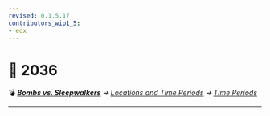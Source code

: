 ```yaml
---
revised: 0.1.5.17
contributors_wip1_5:
- edx
---
```


# 📄 2036

💣 ***[Bombs vs. Sleepwalkers][home]** ➔ [Locations and Time Periods][locations] ➔ [Time Periods][timeperiods]*

****

[home]: /README.md
[locations]: /locations/readme.md
[timeperiods]: /locations/time_periods/readme.md

